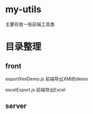 # my-utils
主要存放一些前端工具类

# 目录整理

## front

  exportXmlDemo.js 前端导出XMl的demo
  
  excelExport.js 前端导出Excel

## server
